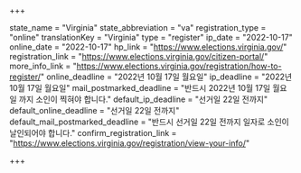 +++

state_name = "Virginia"
state_abbreviation = "va"
registration_type = "online"
translationKey = "Virginia"
type = "register"
ip_date = "2022-10-17"
online_date = "2022-10-17"
hp_link = "https://www.elections.virginia.gov/"
registration_link = "https://www.elections.virginia.gov/citizen-portal/"
more_info_link = "https://www.elections.virginia.gov/registration/how-to-register/"
online_deadline = "2022년 10월 17일 월요일"
ip_deadline = "2022년 10월 17일 월요일"
mail_postmarked_deadline = "반드시 2022년 10월 17일 월요일 까지 소인이 찍혀야 합니다."
default_ip_deadline = "선거일 22일 전까지"
default_online_deadline = "선거일 22일 전까지"
default_mail_postmarked_deadline = "반드시 선거일 22일 전까지 일자로 소인이 날인되어야 합니다."
confirm_registration_link = "https://www.elections.virginia.gov/registration/view-your-info/"

+++